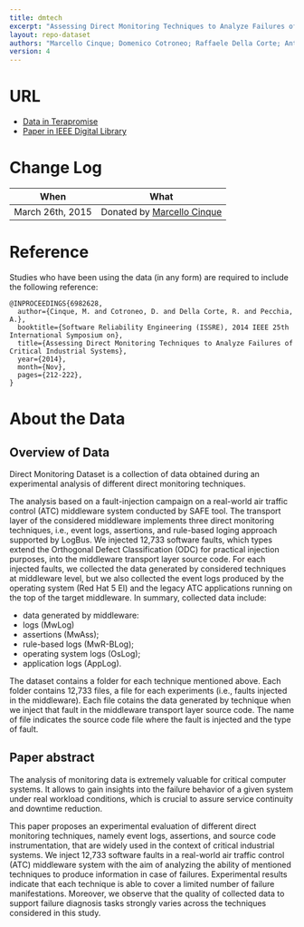 ```yaml
---
title: dmtech
excerpt: "Assessing Direct Monitoring Techniques to Analyze Failures of Critical Industrial Systems"
layout: repo-dataset
authors: "Marcello Cinque; Domenico Cotroneo; Raffaele Della Corte; Antonio Pecchia"
version: 4
---
```


# URL

* [Data in Terapromise](https://terapromise.csc.ncsu.edu/!/#repo/view/head/other/dmtech)
* [Paper in IEEE Digital Library](http://ieeexplore.ieee.org/xpl/articleDetails.jsp?tp=&arnumber=6982628)

# Change Log

When | What
---- | ----
March 26th, 2015 | Donated by [Marcello Cinque](/repo/people/data-donors/promise4.html)

# Reference

Studies who have been using the data (in any form) are required to include the following reference:

```
@INPROCEEDINGS{6982628,
  author={Cinque, M. and Cotroneo, D. and Della Corte, R. and Pecchia, A.},
  booktitle={Software Reliability Engineering (ISSRE), 2014 IEEE 25th International Symposium on},
  title={Assessing Direct Monitoring Techniques to Analyze Failures of Critical Industrial Systems},
  year={2014},
  month={Nov},
  pages={212-222},
}
```

# About the Data

## Overview of Data

Direct Monitoring Dataset is a collection of data obtained during an experimental analysis of different direct monitoring techniques.

The analysis based on a fault-injection campaign on a real-world air traffic control (ATC) middleware system conducted by SAFE tool. The transport layer of the considered middleware implements three direct monitoring techniques, i.e., event logs, assertions, and rule-based loging approach supported by LogBus. We injected 12,733 software faults, which types extend the Orthogonal Defect Classification (ODC) for practical injection purposes, into the middleware transport layer source code. For each injected faults, we collected the data generated by considered techniques at middleware level, but we also collected the event logs produced by the operating system (Red Hat 5 El) and the legacy ATC applications running on the top of the target middleware. In summary, collected data include:

* data generated by middleware:
* logs (MwLog)
* assertions (MwAss);
* rule-based logs (MwR-BLog);
* operating system logs (OsLog);
* application logs (AppLog).

The dataset contains a folder for each technique mentioned above. Each folder contains 12,733 files, a file for each experiments (i.e., faults injected in the middleware). Each file cotains the data generated by technique when we inject that fault in the middleware transport layer source code. The name of file indicates the source code file where the fault is injected and the type of fault.

## Paper abstract

The analysis of monitoring data is extremely valuable for critical computer systems. It allows to gain insights into the failure behavior of a given system under real workload conditions, which is crucial to assure service continuity and downtime reduction.

This paper proposes an experimental evaluation of different direct monitoring techniques, namely event logs, assertions, and source code instrumentation, that are widely used in the context of critical industrial systems. We inject 12,733 software faults in a real-world air traffic control (ATC) middleware system with the aim of analyzing the ability of mentioned techniques to produce information in case of failures. Experimental results indicate that each technique is able to cover a limited number of failure manifestations. Moreover, we observe that the quality of collected data to support failure diagnosis tasks strongly varies across the techniques considered in this study.
